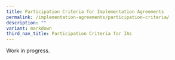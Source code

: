 ```yaml
---
title: Participation Criteria for Implementation Agreements
permalink: /implementation-agreements/participation-criteria/
description: ""
variant: markdown
third_nav_title: Participation Criteria for IAs
---
```

Work in progress.